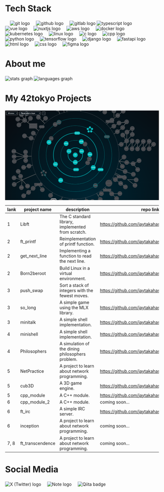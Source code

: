 <p align="left"></p>

###

<h1 align="left">Tech Stack</h1>

###

<div align="left">
  <img width="12" />
  <img src="https://skillicons.dev/icons?i=git" height="40" alt="git logo"  />
  <img width="12" />
  <img src="https://skillicons.dev/icons?i=github" height="40" alt="github logo"  />
  <img width="12" />
  <img src="https://skillicons.dev/icons?i=gitlab" height="40" alt="gitlab logo"  />
  <img src="https://skillicons.dev/icons?i=ts" height="40" alt="typescript logo"  />
  <img width="12" />
  <img src="https://skillicons.dev/icons?i=vue" height="40" alt="vue logo"  />
  <img width="12" />
  <img src="https://skillicons.dev/icons?i=nuxtjs" height="40" alt="nuxtjs logo"  />
  <img width="12" />
  <img src="https://skillicons.dev/icons?i=aws" height="40" alt="aws logo"  />
  <img width="12" />
  <img src="https://skillicons.dev/icons?i=docker" height="40" alt="docker logo"  />
  <img width="12" />
  <img src="https://skillicons.dev/icons?i=kubernetes" height="40" alt="kubernetes logo"  />
  <img width="12" />
  <img src="https://skillicons.dev/icons?i=linux" height="40" alt="linux logo"  />
  <img width="12" />
  <img src="https://skillicons.dev/icons?i=c" height="40" alt="c logo"  />
  <img width="12" />
  <img src="https://skillicons.dev/icons?i=cpp" height="40" alt="cpp logo"  />
  <img width="12" />
  <img src="https://skillicons.dev/icons?i=py" height="40" alt="python logo"  />
  <img width="12" />
  <img src="https://skillicons.dev/icons?i=tensorflow" height="40" alt="tensorflow logo"  />
  <img width="12" />
  <img src="https://skillicons.dev/icons?i=django" height="40" alt="django logo"  />
  <img width="12" />
  <img src="https://skillicons.dev/icons?i=fastapi" height="40" alt="fastapi logo"  />
  <img width="12" />
  <img src="https://skillicons.dev/icons?i=html" height="40" alt="html logo"  />
  <img width="12" />
  <img src="https://skillicons.dev/icons?i=css" height="40" alt="css logo"  />
  <img width="12" />
  <img src="https://skillicons.dev/icons?i=figma" height="40" alt="figma logo"  />
</div>

###

<p align="left"></p>

###

<h1 align="left">About me</h1>

###

<div>
  <img src="https://github-readme-stats.vercel.app/api?username=jaytakahashii&hide_title=false&hide_rank=false&show_icons=true&include_all_commits=true&count_private=true&disable_animations=false&theme=dracula&locale=en&hide_border=false&order=1" height="150" alt="stats graph"  />
  <img src="https://github-readme-stats.vercel.app/api/top-langs?username=jaytakahashii&locale=en&hide_title=false&layout=compact&card_width=320&langs_count=5&theme=vue-dark&hide_border=false&order=2" height="150" alt="languages graph"  />
</div>

###

<h1 align="left">My 42tokyo Projects</h1>

###

<p align="center">
  <img src="./img/curriculum.png" alt="curriculum" width="800" />
</p>


| lank | project name | description | repo link |
| ---- | ------------ | ----------- | --------- |
| 1 | Libft | The C standard library, implemented from scratch. | https://github.com/jaytakahashii/42_libft |
| 2 | ft_printf | Reimplementation of printf function. | https://github.com/jaytakahashii/42_ftPrintf |
| 2 | get_next_line | Implementing a function to read the next line. | https://github.com/jaytakahashii/42_GetNextLine |
| 2 | Born2beroot | Build Linux in a virtual environment. | https://github.com/jaytakahashii/42_Born2beRoot |
| 3 | push_swap | Sort a stack of integers with the fewest moves. | https://github.com/jaytakahashii/42_PushSwap |
| 3 | so_long | A simple game using the MLX library. | https://github.com/jaytakahashii/42_soLong |
| 3 | minitalk | A simple shell implementation. | https://github.com/jaytakahashii/42_minitalk |
| 4 | minishell | A simple shell implementation. | https://github.com/jaytakahashii/42_minishell |
| 4 | Philosophers | A simulation of the dining philosophers problem. | https://github.com/jaytakahashii/42_Philosophers |
| 5 | NetPractice | A project to learn about network programming. | https://github.com/jaytakahashii/42_NetPractice |
| 5 | cub3D | A 3D game engine. | https://github.com/jaytakahashii/42_Cub3D |
| 5 | cpp_module | A C++ module. | https://github.com/jaytakahashii/42_cpp_module |
| 6 | cpp_module_2 | A C++ module. | coming soon... |
| 6 | ft_irc | A simple IRC server. | https://github.com/jaytakahashii/42_ft_irc |
| 6 | inception | A project to learn about network programming. | coming soon... |
| 7, 8 | ft_transcendence | A project to learn about network programming. | coming soon... |

###

<h1 align="left">Social Media</h1>

###

<div align="left">
  <a href="https://x.com/Jay_42Tokyo" target="_blank" style="text-decoration:none;">
    <img src="https://skillicons.dev/icons?i=twitter" height="40" alt="X (Twitter) logo" />
  </a>
  <img width="12" />
  <a href="https://note.com/jay_42tokyo" target="_blank" style="text-decoration:none;">
    <img src="https://note.com/favicon.ico" height="40" alt="Note logo" />
  </a>
  <img width="12" />
  <a href="https://qiita.com/jay_42tokyo" target="_blank" style="text-decoration:none;">
    <img src="https://img.shields.io/badge/Qiita-55C500?style=flat" height="40" alt="Qiita badge" />
  </a>
</div>
